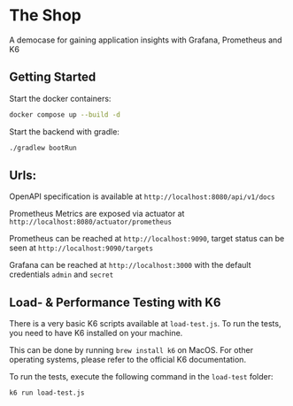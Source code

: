 # The Shop
A democase for gaining application insights with Grafana, Prometheus and K6

## Getting Started
Start the docker containers:
```bash
docker compose up --build -d
```

Start the backend with gradle:
```bash
./gradlew bootRun
```

## Urls:
OpenAPI specification is available at `http://localhost:8080/api/v1/docs`

Prometheus Metrics are exposed via actuator at `http://localhost:8080/actuator/prometheus`

Prometheus can be reached at `http://localhost:9090`, target status can be seen at `http://localhost:9090/targets`

Grafana can be reached at `http://localhost:3000` with the default credentials `admin` and `secret`

## Load- & Performance Testing with K6
There is a very basic K6 scripts available at `load-test.js`. To run the tests, you need to have K6 installed on your
machine.

This can be done by running `brew install k6` on MacOS. For other operating systems, please refer to the official K6 documentation.

To run the tests, execute the following command in the `load-test` folder:

```bash
k6 run load-test.js
```

